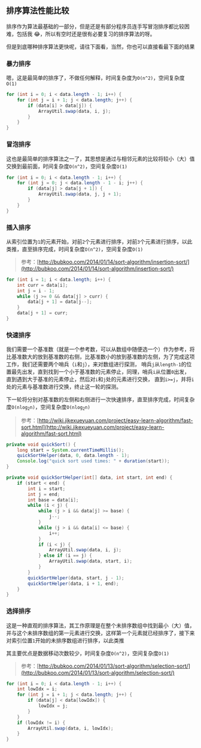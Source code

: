 ## 排序算法性能比较

排序作为算法最基础的一部分，但是还是有部分程序员连手写冒泡排序都比较困难，包括我 :joy:，所以有空时还是很有必要复习的排序算法的呀。

但是到底哪种排序算法更快呢，请往下面看，当然，你也可以直接看最下面的结果

### 暴力排序

嗯，这是最简单的排序了，不做任何解释，时间复杂度为`O(n^2)`，空间复杂度`O(1)`

``` java
for (int i = 0; i < data.length - 1; i++) {
    for (int j = i + 1; j < data.length; j++) {
        if (data[i] > data[j]) {
            ArrayUtil.swap(data, i, j);
        }
    }
}
```

### 冒泡排序

这也是最简单的排序算法之一了，其思想是通过与相邻元素的比较将较小（大）值交换到最前面，时间复杂度`O(n^2)`，空间复杂度`O(1)`

``` java
for (int i = 0; i < data.length - 1; i++) {
    for (int j = 0; j < data.length - 1 - i; j++) {
        if (data[j] > data[j + 1]) {
            ArrayUtil.swap(data, j, j + 1);
        }
    }
}
```

### 插入排序

从索引位置为`1`的元素开始，对前`2`个元素进行排序，对前`3`个元素进行排序，以此类推，直至排序完成，时间复杂度`O(n^2)`，空间复杂度`O(1)`

> 参考：[http://bubkoo.com/2014/01/14/sort-algorithm/insertion-sort/](http://bubkoo.com/2014/01/14/sort-algorithm/insertion-sort/)

``` java
for (int i = 1; i < data.length; i++) {
    int curr = data[i];
    int j = i - 1;
    while (j >= 0 && data[j] > curr) {
        data[j + 1] = data[j--];
    }
    data[j + 1] = curr;
}
```

### 快速排序

我们需要一个基准数（就是一个参考数，可以从数组中随便选一个）作为参考，将比基准数大的放到基准数的右侧，比基准数小的放到基准数的左侧，为了完成这项工作，我们还需要两个哨兵（`i`和`j`），来对数组进行探测，
哨兵`j`从`length-1`的位置最先出发，直到找到一个小于基准数的元素停止，同理，哨兵`i`从位置`0`出发，直到遇到大于基准的元素停止，然后对`i`和`j`处的元素进行交换，
直到`i>=j`，并将`i`处的元素与基准数进行交换，终止这一轮的探测。

下一轮将分别对基准数的左侧和右侧进行一次快速排序，直至排序完成，时间复杂度<code>O(nlog<sub>2</sub>n)</code>，空间复杂度<code>O(nlog<sub>2</sub>n)</code>

> 参考：[http://wiki.jikexueyuan.com/project/easy-learn-algorithm/fast-sort.html](http://wiki.jikexueyuan.com/project/easy-learn-algorithm/fast-sort.html)

``` java
private void quickSort() {
    long start = System.currentTimeMillis();
    quickSortHelper(data, 0, data.length - 1);
    Console.log("quick sort used times: " + duration(start));
}

private void quickSortHelper(int[] data, int start, int end) {
    if (start < end) {
        int i = start;
        int j = end;
        int base = data[i];
        while (i < j) {
            while (j > i && data[j] >= base) {
                j--;
            }
            while (j > i && data[i] <= base) {
                i++;
            }
            if (i < j) {
                ArrayUtil.swap(data, i, j);
            } else if (i == j) {
                ArrayUtil.swap(data, start, i);
            }
        }
        quickSortHelper(data, start, j - 1);
        quickSortHelper(data, i + 1, end);
    }
}
```

### 选择排序

这是一种直观的排序算法，其工作原理是在整个未排序数组中找到最小（大）值，并与这个未排序数组的第一元素进行交换，这样第一个元素就已经排序了，接下来对索引位置`1`开始的未排序数组进行排序，以此类推

其主要优点是数据移动次数较少，时间复杂度`O(n^2)`，空间复杂度`O(1)`

> 参考：[http://bubkoo.com/2014/01/13/sort-algorithm/selection-sort/](http://bubkoo.com/2014/01/13/sort-algorithm/selection-sort/)

``` java
for (int i = 0; i < data.length - 1; i++) {
    int lowIdx = i;
    for (int j = i + 1; j < data.length; j++) {
        if (data[j] < data[lowIdx]) {
            lowIdx = j;
        }
    }
    if (lowIdx != i) {
        ArrayUtil.swap(data, i, lowIdx);
    }
}
```
